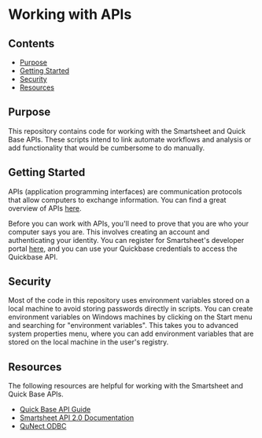 # Working with APIs


## Contents
- [Purpose](#purpose)
- [Getting Started](#getting-started)
- [Security](#security)
- [Resources](#resources)

## Purpose
This repository contains code for working with the Smartsheet and Quick Base APIs. These scripts intend to link automate workflows and analysis or add functionality that would be cumbersome to do manually.

## Getting Started
APIs (application programming interfaces) are communication protocols that allow computers to exchange information. You can find a great overview of APIs [here](https://zapier.com/learn/apis/).

Before you can work with APIs, you'll need to prove that you are who your computer says you are. This involves creating an account and authenticating your identity. You can register for Smartsheet's developer portal [here](https://developers.smartsheet.com/), and you can use your Quickbase credentials to access the Quickbase API.

## Security
Most of the code in this repository uses environment variables stored on a local machine to avoid storing passwords directly in scripts. You can create environment variables on Windows machines by clicking on the Start menu and searching for "environment variables". This takes you to advanced system properties menu, where you can add environment variables that are stored on the local machine in the user's registry.

## Resources
The following resources are helpful for working with the Smartsheet and Quick Base APIs.
- [Quick Base API Guide](https://help.quickbase.com/api-guide/intro.html)
- [Smartsheet API 2.0 Documentation](http://smartsheet-platform.github.io/api-docs/)
- [QuNect ODBC](https://www.qunect.com/)